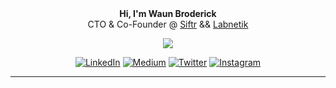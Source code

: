 <div align="center">
  <b>Hi, I'm Waun Broderick</b> <br> 
  CTO & Co-Founder @ <a href="https://siftr.net" target="_blank">Siftr</a> && <a href="https://labnetik.ca" target="_blank">Labnetik</a>
  
![](https://komarev.com/ghpvc/?username=your-github-username&color=lightgrey)

[![LinkedIn](https://img.shields.io/badge/LinkedIn-0077B5?style=for-the-badge&logo=linkedin&logoColor=white)](https://www.linkedin.com/in/waunbroderick/)
[![Medium](https://img.shields.io/badge/Medium-12100E?style=for-the-badge&logo=medium&logoColor=white)](https://medium.com/@broderickwaun)
[![Twitter](https://img.shields.io/badge/Twitter-1DA1F2?style=for-the-badge&logo=twitter&logoColor=white)](https://twitter.com/BroderickWaun)
[![Instagram](https://img.shields.io/badge/Instagram-E4405F?style=for-the-badge&logo=instagram&logoColor=white)](https://www.instagram.com/broderickwaun/)

  <hr></hr>
  


</div>
<!--
**WaunBroderick/WaunBroderick** is a ✨ _special_ ✨ repository because its `README.md` (this file) appears on your GitHub profile.

Here are some ideas to get you started:

- 🔭 I’m currently working on ...
- 🌱 I’m currently learning ...
- 👯 I’m looking to collaborate on ...
- 🤔 I’m looking for help with ...
- 💬 Ask me about ...
- 📫 How to reach me: ...
- 😄 Pronouns: ...
- ⚡ Fun fact: ...
-->
